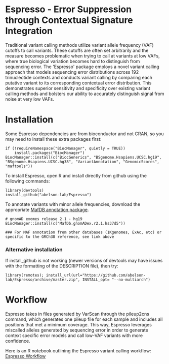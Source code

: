 # Espresso - Error Suppression through Contextual Signature Integration

Traditional variant calling methods utilize variant allele frequency (VAF) cutoffs to call variants. These cutoffs are often set arbitrarily and the measure becomes problematic when trying to call at variants at low VAFs, where true biological variation becomes hard to distinguish from sequencing error. The 'Espresso' package employs a novel variant calling approach that models sequencing error distributions across 192 trinucleotide  contexts and conducts variant calling by comparing each putative variant to its corresponding contextual error distribution. This demonstrates superior sensitivity and specificity over existing variant calling methods and bolsters our ability to accurately distinguish signal from noise at very low VAFs.



# Installation

Some Espresso dependencies are from bioconductor and not CRAN, so you may need to install these extra packages first:

```
if (!requireNamespace("BiocManager", quietly = TRUE))
    install.packages("BiocManager")
BiocManager::install(c("BiocGenerics", "BSgenome.Hsapiens.UCSC.hg19", "BSgenome.Hsapiens.UCSC.hg38", "VariantAnnotation", "GenomicScores", "maftools"))
```

To install Espresso, open R and install directly from github using the following commands: 

```
library(devtools)
install_github("abelson-lab/Espresso")
```

To annotate variants with minor allele frequencies, download the appropriate [MafDB annotation package](https://bioconductor.org/packages/3.8/data/annotation/).

```
# gnomAD exomes release 2.1 - hg19 
BiocManager::install(c("MafDb.gnomADex.r2.1.hs37d5"))

### For MAF annotation from other databases (1Kgenomes, ExAc, etc) or specific to the GRCh38 reference, see link above
```


### Alternative installation 
If install_github is not working (newer versions of devtools may have issues with the formatting of the DESCRIPTION file), then try: 
```
library(remotes); install_url(url="https://github.com/abelson-lab/Espresso/archive/master.zip", INSTALL_opt= "--no-multiarch")
```



# Workflow

Espresso takes in files generated by VarScan through the pileup2cns command, which generates one pileup file for each sample and includes all positions that met a minimum coverage. This way, Espresso leverages miscalled alleles generated by sequencing error in order to generate context specific error models and call low-VAF variants with more confidence. 

Here is an R notebook outlining the Espresso variant calling workflow:
[Espresso Workflow](http://htmlpreview.github.io/?https://github.com/abelson-lab/Espresso/blob/master/vignettes/Espresso_workflow.nb.html)
